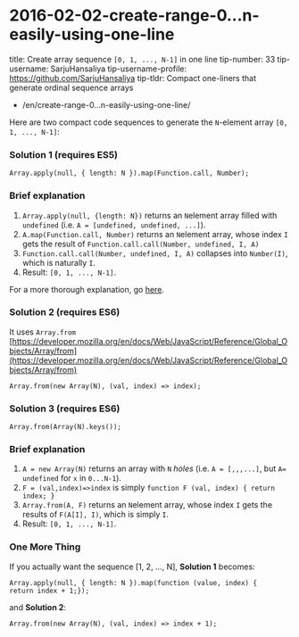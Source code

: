 # 2016-02-02-create-range-0...n-easily-using-one-line

title: Create array sequence `[0, 1, ..., N-1]` in one line tip-number: 33 tip-username: SarjuHansaliya tip-username-profile: https://github.com/SarjuHansaliya tip-tldr: Compact one-liners that generate ordinal sequence arrays

- /en/create-range-0…n-easily-using-one-line/

Here are two compact code sequences to generate the `N`-element array `[0, 1, ..., N-1]`:

### Solution 1 (requires ES5)

```
Array.apply(null, { length: N }).map(Function.call, Number);
```

### Brief explanation

1. `Array.apply(null, {length: N})` returns an `N`element array filled with `undefined` (i.e. `A = [undefined, undefined, ...]`).
2. `A.map(Function.call, Number)` returns an `N`element array, whose index `I` gets the result of `Function.call.call(Number, undefined, I, A)`
3. `Function.call.call(Number, undefined, I, A)` collapses into `Number(I)`, which is naturally `I`.
4. Result: `[0, 1, ..., N-1]`.

For a more thorough explanation, go [here](https://github.com/gromgit/jstips-xe/blob/master/tips/33.md).

### Solution 2 (requires ES6)

It uses `Array.from` [https://developer.mozilla.org/en/docs/Web/JavaScript/Reference/Global_Objects/Array/from](https://developer.mozilla.org/en/docs/Web/JavaScript/Reference/Global_Objects/Array/from)

```
Array.from(new Array(N), (val, index) => index);
```

### Solution 3 (requires ES6)

```
Array.from(Array(N).keys());
```

### Brief explanation

1. `A = new Array(N)` returns an array with `N` *holes* (i.e. `A = [,,,...]`, but `A= undefined` for `x` in `0...N-1`).
2. `F = (val,index)=>index` is simply `function F (val, index) { return index; }`
3. `Array.from(A, F)` returns an `N`element array, whose index `I` gets the results of `F(A[I], I)`, which is simply `I`.
4. Result: `[0, 1, ..., N-1]`.

### One More Thing

If you actually want the sequence [1, 2, …, N], **Solution 1** becomes:

```
Array.apply(null, { length: N }).map(function (value, index) {    return index + 1;});
```

and **Solution 2**:

```
Array.from(new Array(N), (val, index) => index + 1);
```